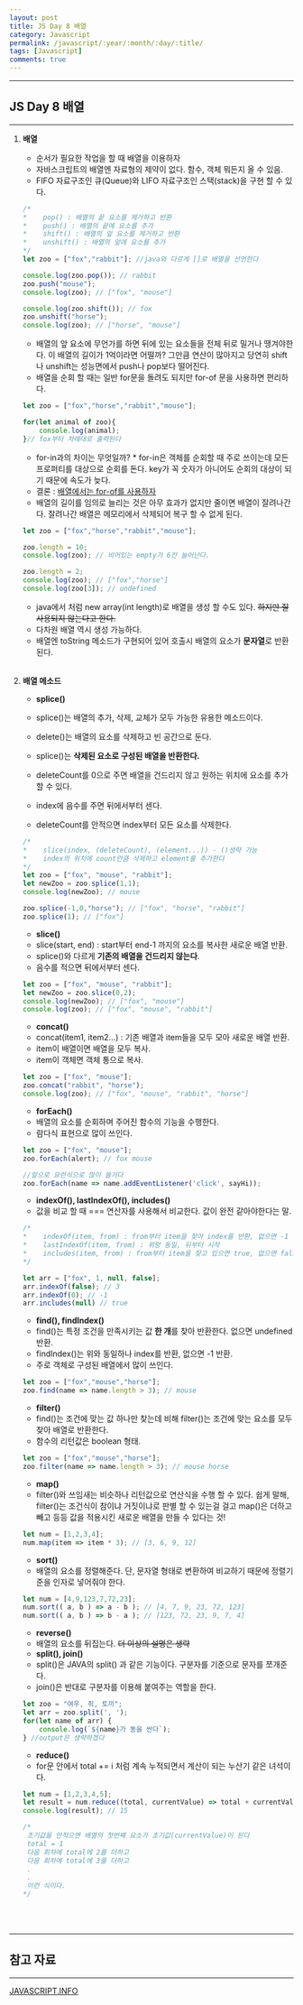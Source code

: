 ```yaml
---
layout: post
title: JS Day 8 배열
category: Javascript
permalink: /javascript/:year/:month/:day/:title/
tags: [Javascript]
comments: true
---
```


---

## JS Day 8 배열

---

1. **배열**

   * 순서가 필요한 작업을 할 때 배열을 이용하자
   * 자바스크립트의 배열엔 자료형의 제약이 없다. 함수, 객체 뭐든지 올 수 있음.
   * FIFO 자료구조인 큐(Queue)와 LIFO 자료구조인 스택(stack)을 구현 할 수 있다.

   ```javascript
   /*
   *	pop() : 배열의 끝 요소를 제거하고 반환
   *	push() : 배열의 끝에 요소를 추가
   *	shift() : 배열의 앞 요소를 제거하고 반환
   *	unshift() : 배열의 앞에 요소를 추가
   */
   let zoo = ["fox","rabbit"]; //java와 다르게 []로 배열을 선언한다
   
   console.log(zoo.pop()); // rabbit
   zoo.push("mouse");
   console.log(zoo); // ["fox", "mouse"]
   
   console.log(zoo.shift()); // fox
   zoo.unshift("horse");
   console.log(zoo); // ["horse", "mouse"]
   ```

   * 배열의 앞 요소에 무언가를 하면 뒤에 있는 요소들을 전체 뒤로 밀거나 땡겨야한다. 이 배열의 길이가 1억이라면 어떨까? 그만큼 연산이 많아지고 당연히 shift나 unshift는 성능면에서 push나 pop보다 떨어진다. 
   * 배열을 순회 할 때는 일반 for문을 돌려도 되지만 for-of 문을 사용하면 편리하다.

   ```javascript
   let zoo = ["fox","horse","rabbit","mouse"];
   
   for(let animal of zoo){
       console.log(animal);
   }// fox부터 차례대로 출력된다
   ```

   * for-in과의 차이는 무엇일까? 	* for-in은 객체를 순회할 때 주로 쓰이는데 모든 프로퍼티를 대상으로 순회를 돈다. key가 꼭 숫자가 아니어도 순회의 대상이 되기 때문에 속도가 늦다.
   * 결론 : <u>배열에서는 for-of를 사용하자</u> 
   * 배열의 길이를 임의로 늘리는 것은 아무 효과가 없지만 줄이면 배열이 잘려나간다. 잘려나간 배열은 메모리에서 삭제되어 복구 할 수 없게 된다.

   ```javascript
   let zoo = ["fox","horse","rabbit","mouse"];
   
   zoo.length = 10;
   console.log(zoo); // 비어있는 empty가 6칸 늘어난다.
   
   zoo.length = 2;
   console.log(zoo); // ["fox","horse"]
   console.log(zoo[3]); // undefined
   ```

   * java에서 처럼 new array(int length)로 배열을 생성 할 수도 있다. ~~하지만 잘 사용되지 않는다고 한다.~~
   * 다차원 배열 역시 생성 가능하다.
   * 배열엔 toString 메소드가 구현되어 있어 호출시 배열의 요소가 **문자열**로 반환된다.

   <br>

2. **배열 메소드**

   * **splice()**

   * splice()는 배열의 추가, 삭제, 교체가 모두 가능한 유용한 메소드이다.
   * delete()는 배열의 요소를 삭제하고 빈 공간으로 둔다.
   * splice()는 **삭제된 요소로 구성된 배열을 반환한다.** 
   * deleteCount를 0으로 주면 배열을 건드리지 않고 원하는 위치에 요소를 추가 할 수 있다.
   * index에 음수를 주면 뒤에서부터 센다.
   * deleteCount를 안적으면 index부터 모든 요소를 삭제한다.

   ```javascript
   /*
   *	slice(index, (deleteCount), (element...)) - ()생략 가능
   *	index의 위치에 count만큼 삭제하고 element를 추가한다
   */
   let zoo = ["fox", "mouse", "rabbit"];
   let newZoo = zoo.splice(1,1);
   console.log(newZoo); // mouse
   
   zoo.splice(-1,0,"horse"); // ["fox", "horse", "rabbit"]
   zoo.splice(1); // ["fox"]
   ```

   * **slice()**
   * slice(start, end) : start부터 end-1 까지의 요소를 복사한 새로운 배열 반환.
   * splice()와 다르게 **기존의 배열을 건드리지 않는다**.
   * 음수를 적으면 뒤에서부터 센다.

   ```javascript
   let zoo = ["fox", "mouse", "rabbit"];
   let newZoo = zoo.slice(0,2);
   console.log(newZoo); // ["fox", "mouse"]
   console.log(zoo); // ["fox", "mouse", "rabbit"]
   ```

   * **concat()**
   * concat(item1, item2...) : 기존 배열과 item들을 모두 모아 새로운 배열 반환.
   * item이 배열이면 배열을 모두 복사.
   * item이 객체면 객체 통으로 복사.

   ```javascript
   let zoo = ["fox", "mouse"];
   zoo.concat("rabbit", "horse");
   console.log(zoo); // ["fox", "mouse", "rabbit", "horse"]
   ```

   * **forEach()**
   * 배열의 요소를 순회하며 주어진 함수의 기능을 수행한다.
   * 람다식 표현으로 많이 쓰인다.

   ```javascript
   let zoo = ["fox", "mouse"];
   zoo.forEach(alert); // fox mouse
   
   //앞으로 요런식으로 많이 쓸거다
   zoo.forEach(name => name.addEventListener('click', sayHi));
   ```

   * **indexOf(), lastIndexOf(), includes()**
   * 값을 비교 할 때 === 연산자를 사용해서 비교한다. 값이 완전 같아야한다는 말.

   ```javascript
   /*
   *	indexOf(item, from) : from부터 item을 찾아 index를 반환, 없으면 -1
   *	lastIndexOf(item, from) : 위랑 동일, 뒤부터 시작
   *	includes(item, from) : from부터 item을 찾고 있으면 true, 없으면 false
   */
   
   let arr = ["fox", 1, null, false];
   arr.indexOf(false); // 3
   arr.indexOf(0); // -1
   arr.includes(null) // true
   ```

   * **find(), findIndex()**
   * find()는 특정 조건을 만족시키는 값 **한 개**를 찾아 반환한다. 없으면 undefined 반환.
   * findIndex()는 위와 동일하나 index를 반환, 없으면 -1 반환.
   * 주로 객체로 구성된 배열에서 많이 쓰인다.

   ```javascript
   let zoo = ["fox","mouse","horse"];
   zoo.find(name => name.length > 3); // mouse
   ```

   * **filter()**
   * find()는 조건에 맞는 값 하나만 찾는데 비해 filter()는 조건에 맞는 요소를 모두 찾아 배열로 반환한다.
   * 함수의 리턴값은 boolean 형태.

   ```javascript
   let zoo = ["fox","mouse","horse"];
   zoo.filter(name => name.length > 3); // mouse horse
   ```

   * **map()**
   * filter()와 쓰임새는 비슷하나 리턴값으로 연산식을 수행 할 수 있다. 쉽게 말해, filter()는 조건식이 참이냐 거짓이냐로 판별 할 수 있는걸 걸고 map()은 더하고 빼고 등등 값을 적용시킨 새로운 배열을 만들 수 있다는 것!

   ```javascript
   let num = [1,2,3,4];
   num.map(item => item * 3); // [3, 6, 9, 12]
   ```

   * **sort()**
   * 배열의 요소를 정렬해준다. 단, 문자열 형태로 변환하여 비교하기 때문에 정렬기준을 인자로 넣어줘야 한다.

   ```javascript
   let num = [4,9,123,7,72,23];
   num.sort(( a, b ) => a - b ); // [4, 7, 9, 23, 72, 123]
   num.sort(( a, b ) => b - a ); // [123, 72, 23, 9, 7, 4]
   ```

   * **reverse()**
   * 배열의 요소를 뒤집는다. ~~더 이상의 설명은 생략~~
   * **split(), join()**
   * split()은 JAVA의 split() 과 같은 기능이다. 구분자를 기준으로 문자를 쪼개준다.
   * join()은 반대로 구분자를 이용해 붙여주는 역할을 한다.

   ```javascript
   let zoo = "여우, 쥐, 토끼";
   let arr = zoo.split(', ');
   for(let name of arr) {
       console.log(`${name}가 똥을 싼다`);
   } //output은 생략하겠다
   ```

   * **reduce()**
   * for문 안에서 total += i 처럼 계속 누적되면서 계산이 되는 누산기 같은 녀석이다.

   ```javascript
   let num = [1,2,3,4,5];
   let result = num.reduce((total, currentValue) => total + currentValue);
   console.log(result); // 15
   
   /*
   	초기값을 안적으면 배열의 첫번째 요소가 초기값(currentValue)이 된다
   	total = 1
   	다음 회차에 total에 2를 더하고
   	다음 회차에 total에 3를 더하고
   	.
   	.
   	이런 식이다.
   */
   ```

<br>

<br>

---

## 참고 자료

---

[JAVASCRIPT.INFO](https://ko.javascript.info/)